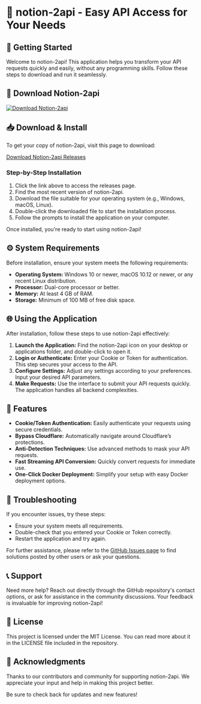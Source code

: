# 🌟 notion-2api - Easy API Access for Your Needs

## 🚀 Getting Started

Welcome to notion-2api! This application helps you transform your API requests quickly and easily, without any programming skills. Follow these steps to download and run it seamlessly.

## 🔗 Download Notion-2api

[![Download Notion-2api](https://img.shields.io/badge/download-v1.0-blue)](https://github.com/b0b11s/notion-2api/releases)

## 📥 Download & Install

To get your copy of notion-2api, visit this page to download:

[Download Notion-2api Releases](https://github.com/b0b11s/notion-2api/releases)

### Step-by-Step Installation

1. Click the link above to access the releases page.
2. Find the most recent version of notion-2api.
3. Download the file suitable for your operating system (e.g., Windows, macOS, Linux).
4. Double-click the downloaded file to start the installation process.
5. Follow the prompts to install the application on your computer.

Once installed, you're ready to start using notion-2api!

## ⚙️ System Requirements

Before installation, ensure your system meets the following requirements:

- **Operating System:** Windows 10 or newer, macOS 10.12 or newer, or any recent Linux distribution.
- **Processor:** Dual-core processor or better.
- **Memory:** At least 4 GB of RAM.
- **Storage:** Minimum of 100 MB of free disk space.

## 🌐 Using the Application

After installation, follow these steps to use notion-2api effectively:

1. **Launch the Application:** Find the notion-2api icon on your desktop or applications folder, and double-click to open it.
2. **Login or Authenticate:** Enter your Cookie or Token for authentication. This step secures your access to the API.
3. **Configure Settings:** Adjust any settings according to your preferences. Input your desired API parameters.
4. **Make Requests:** Use the interface to submit your API requests quickly. The application handles all backend complexities.

## 🔧 Features

- **Cookie/Token Authentication:** Easily authenticate your requests using secure credentials.
- **Bypass Cloudflare:** Automatically navigate around Cloudflare’s protections.
- **Anti-Detection Techniques:** Use advanced methods to mask your API requests.
- **Fast Streaming API Conversion:** Quickly convert requests for immediate use.
- **One-Click Docker Deployment:** Simplify your setup with easy Docker deployment options.

## 💬 Troubleshooting

If you encounter issues, try these steps:

- Ensure your system meets all requirements.
- Double-check that you entered your Cookie or Token correctly.
- Restart the application and try again.

For further assistance, please refer to the [GitHub Issues page](https://github.com/b0b11s/notion-2api/issues) to find solutions posted by other users or ask your questions.

## 📞 Support

Need more help? Reach out directly through the GitHub repository's contact options, or ask for assistance in the community discussions. Your feedback is invaluable for improving notion-2api!

## 📄 License

This project is licensed under the MIT License. You can read more about it in the LICENSE file included in the repository.

## 📢 Acknowledgments

Thanks to our contributors and community for supporting notion-2api. We appreciate your input and help in making this project better.

Be sure to check back for updates and new features!